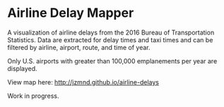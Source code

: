 # Airline Delay Mapper

A visualization of airline delays from the 2016 Bureau of Transportation Statistics. Data are extracted for delay times and taxi times and can be filtered by airline, airport, route, and time of year.

Only U.S. airports with greater than 100,000 emplanements per year are displayed.

View map here: http://jzmnd.github.io/airline-delays

Work in progress.
